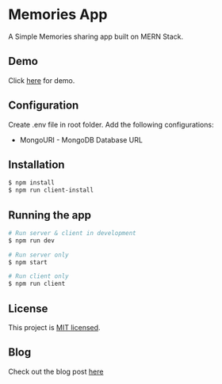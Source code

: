 # Memories App

A Simple Memories sharing app built on MERN Stack.

## Demo

Click [here](https://memoriescherished.somsubhra.co) for demo.

## Configuration

Create .env file in root folder. Add the following configurations:

- MongoURI - MongoDB Database URL

## Installation

```bash
$ npm install
$ npm run client-install
```

## Running the app

```bash
# Run server & client in development
$ npm run dev

# Run server only
$ npm start

# Run client only
$ npm run client
```

## License

This project is [MIT licensed](LICENSE).

## Blog

Check out the blog post [here](https://dev.to/somsubhra1/digitalocean-mongodb-hackathon-memories-sharing-app-2kne)
